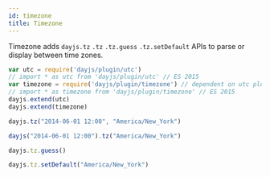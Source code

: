 ```yaml
---
id: timezone
title: Timezone
---
```


Timezone adds `dayjs.tz` `.tz` `.tz.guess` `.tz.setDefault` APIs to parse or display between time zones.

```javascript
var utc = require('dayjs/plugin/utc')
// import * as utc from 'dayjs/plugin/utc' // ES 2015
var timezone = require('dayjs/plugin/timezone') // dependent on utc plugin
// import * as timezone from 'dayjs/plugin/timezone' // ES 2015
dayjs.extend(utc)
dayjs.extend(timezone)

dayjs.tz("2014-06-01 12:00", "America/New_York")

dayjs("2014-06-01 12:00").tz("America/New_York")

dayjs.tz.guess()

dayjs.tz.setDefault("America/New_York")
```
